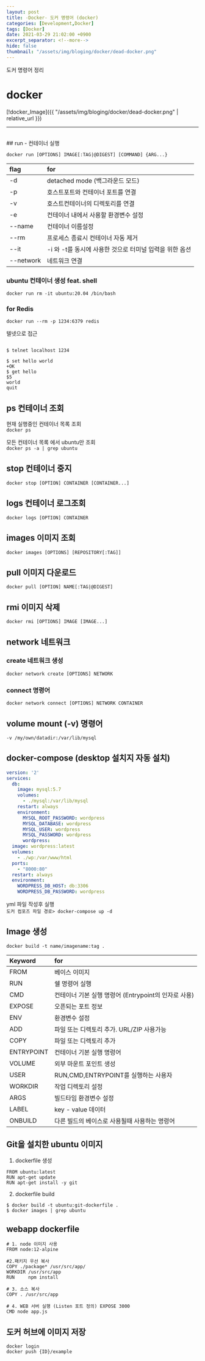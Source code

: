 ```yaml
---
layout: post
title: -Docker- 도커 명령어 (docker)
categories: [Development,Docker]
tags: [Docker]
date: 2021-03-29 21:02:00 +0900
excerpt_separator: <!--more-->
hide: false
thumbnail: "/assets/img/bloging/docker/dead-docker.png"
---
```


도커 명령어 정리

<!--more-->
# docker  

[!docker_Image]({{ "/assets/img/bloging/docker/dead-docker.png" | relative_url }})  

---
<br>  
## run - 컨테이너 실행  

`docker run [OPTIONS] IMAGE[:TAG|@DIGEST] [COMMAND] {ARG...}`  

| flag | for              |
|:---|:-----------------|
| -d | detached mode (백그라운드 모드)     |
| -p | 호스트포트와 컨테이너 포트를 연결    |
| -v | 호스트컨테이너의 디렉토리를 연결 |
| -e | 컨테이너 내에서 사용할 환경변수 설정|
| --name | 컨테이너 이름설정 |
| --rm | 프로세스 종료시 컨테이너 자동 제거 |
| --it | -i 와 -t를 동시에 사용한 것으로 터미널 입력을 위한 옵션 |
| --network | 네트워크 연결 |

### ubuntu 컨테이너 생성 feat. shell  

`docker run rm -it ubuntu:20.04 /bin/bash`  

### for Redis  

`docker run --rm -p 1234:6379 redis`  

텔넷으로 접근  

```terminal

$ telnet localhost 1234

$ set hello world
+OK
$ get hello
$5
world
quit
```  

## ps 컨테이너 조회  
현재 실행중인 컨테이너 목록 조회  
`docker ps`  

모든 컨테이너 목록 에서 ubuntu만 조회  
`docker ps -a | grep ubuntu`  

## stop 컨테이너 중지  
`docker stop [OPTION] CONTAINER [CONTAINER...]`  

## logs  컨테이너 로그조회  
`docker logs [OPTION] CONTAINER`  

## images 이미지 조회  
`docker images [OPTIONS] [REPOSITORY[:TAG]]`  

## pull 이미지 다운로드  
`docker pull [OPTION] NAME[:TAG|@DIGEST]`  

## rmi 이미지 삭제  
`docker rmi [OPTIONS] IMAGE [IMAGE...]`  

## network  네트워크  

### create 네트워크 생성  
`docker network create [OPTIONS] NETWORK`  

### connect 명령어  
`docker network connect [OPTIONS] NETWORK CONTAINER`  

## volume mount (-v) 명령어  
`-v /my/own/datadir:/var/lib/mysql`  

## docker-compose (desktop 설치지 자동 설치)  
```yml
version: '2'
services:
  db:
    image: mysql:5.7
    volumes:
      - ./mysql:/var/lib/mysql
    restart: always
    environment:
      MYSQL_ROOT_PASSWORD: wordpress
      MYSQL_DATABASE: wordpress
      MYSQL_USER: wordpress
      MYSQL_PASSWORD: wordpress
      wordpress:
  image: wordpress:latest
  volumes:
    - ./wp:/var/www/html
  ports:
    - "8000:80"
  restart: always
  environment:
    WORDPRESS_DB_HOST: db:3306
    WORDPRESS_DB_PASSWORD: wordpress
```  
yml 파일 작성후 실행  
`도커 컴포즈 파일 경로> docker-compose up -d`  

## Image 생성  
`docker build -t name/imagename:tag .`  

| Keyword                      | for          |
|:-----------------------------|:-----------------|
| FROM | 베이스 이미지 |
| RUN  | 쉘 명령어 실행 |
| CMD  | 컨테이너 기본 실행 명령어 (Entrypoint의 인자로 사용) |
| EXPOSE  | 오픈되는 포트 정보 |
| ENV  | 환경변수 설정 |
| ADD  | 파일 또는 디렉토리 추가. URL/ZIP 사용가능 |
| COPY  | 파일 또는 디렉토리 추가 |
| ENTRYPOINT | 컨테이너 기본 실행 명령어 |
| VOLUME | 외부 마운트 포인트 생성 |
| USER | RUN,CMD,ENTRYPOINT를 실행하는 사용자 |
| WORKDIR | 작업 디렉토리 설정 |
| ARGS | 빌드타임 환경변수 설정 |
| LABEL | key - value 데이터 |
| ONBUILD | 다른 빌드의 베이스로 사용될때 사용하는 명령어 |

## Git을 설치한 ubuntu 이미지  
1. dockerfile 생성  
```
FROM ubuntu:latest
RUN apt-get update
RUN apt-get install -y git
```  

2. dockerfile build  
```terminal
$ docker build -t ubuntu:git-dockerfile .
$ docker images | grep ubuntu
```  

## webapp dockerfile  

```
# 1. node 이미지 사용
FROM node:12-alpine

#2.패키지 우선 복사
COPY ./package* /usr/src/app/
WORKDIR /usr/src/app
RUN     npm install

# 3. 소스 복사
COPY . /usr/src/app

# 4. WEB 서버 실행 (Listen 포트 정의) EXPOSE 3000
CMD node app.js
```  
## 도커 허브에 이미지 저장  
```
docker login
docker push {ID}/example
```  
